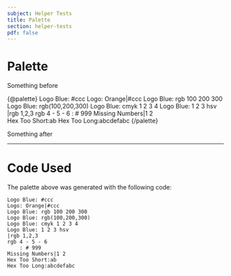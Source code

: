 ```yaml
---
subject: Helper Tests
title: Palette
section: helper-tests
pdf: false
---  
```


# Palette

Something before

{@palette}
Logo Blue: #ccc
Logo: Orange|#ccc
Logo Blue: rgb 100 200 300
Logo Blue: rgb(100,200,300)
Logo Blue: cmyk 1 2 3 4
Logo Blue: 1 2 3 hsv
|rgb 1,2,3
rgb 4 - 5 - 6
  	: # 999
Missing Numbers|1 2  	
Hex Too Short:ab
Hex Too Long:abcdefabc
{/palette}

Something after

---
   
# Code Used

The palette above was generated with the following code:

```
Logo Blue: #ccc
Logo: Orange|#ccc
Logo Blue: rgb 100 200 300
Logo Blue: rgb(100,200,300)
Logo Blue: cmyk 1 2 3 4
Logo Blue: 1 2 3 hsv
|rgb 1,2,3
rgb 4 - 5 - 6
  	: # 999
Missing Numbers|1 2  	
Hex Too Short:ab
Hex Too Long:abcdefabc
```
